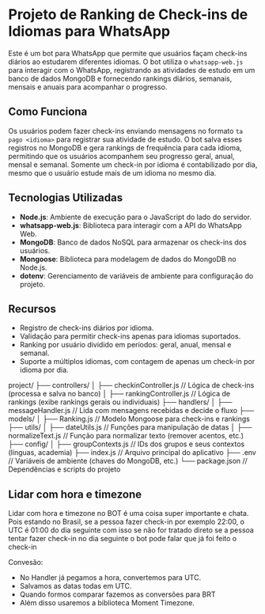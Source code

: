 # Projeto de Ranking de Check-ins de Idiomas para WhatsApp

Este é um bot para WhatsApp que permite que usuários façam check-ins diários ao estudarem diferentes idiomas. O bot utiliza o `whatsapp-web.js` para interagir com o WhatsApp, registrando as atividades de estudo em um banco de dados MongoDB e fornecendo rankings diários, semanais, mensais e anuais para acompanhar o progresso.

## Como Funciona

Os usuários podem fazer check-ins enviando mensagens no formato `ta pago <idioma>` para registrar sua atividade de estudo. O bot salva esses registros no MongoDB e gera rankings de frequência para cada idioma, permitindo que os usuários acompanhem seu progresso geral, anual, mensal e semanal. Somente um check-in por idioma é contabilizado por dia, mesmo que o usuário estude mais de um idioma no mesmo dia.

## Tecnologias Utilizadas

- **Node.js**: Ambiente de execução para o JavaScript do lado do servidor.
- **whatsapp-web.js**: Biblioteca para interagir com a API do WhatsApp Web.
- **MongoDB**: Banco de dados NoSQL para armazenar os check-ins dos usuários.
- **Mongoose**: Biblioteca para modelagem de dados do MongoDB no Node.js.
- **dotenv**: Gerenciamento de variáveis de ambiente para configuração do projeto.

## Recursos

- Registro de check-ins diários por idioma.
- Validação para permitir check-ins apenas para idiomas suportados.
- Ranking por usuário dividido em períodos: geral, anual, mensal e semanal.
- Suporte a múltiplos idiomas, com contagem de apenas um check-in por idioma por dia.


project/
├── controllers/
│   ├── checkinController.js   // Lógica de check-ins (processa e salva no banco)
│   ├── rankingController.js   // Lógica de rankings (exibe rankings gerais ou individuais)
├── handlers/
│   ├── messageHandler.js      // Lida com mensagens recebidas e decide o fluxo
├── models/
│   ├── Ranking.js             // Modelo Mongoose para check-ins e rankings
├── utils/
│   ├── dateUtils.js           // Funções para manipulação de datas
│   ├── normalizeText.js       // Função para normalizar texto (remover acentos, etc.)
├── config/
│   ├── groupContexts.js       // IDs dos grupos e seus contextos (línguas, academia)
├── index.js                     // Arquivo principal do aplicativo
├── .env                       // Variáveis de ambiente (chaves do MongoDB, etc.)
└── package.json               // Dependências e scripts do projeto


## Lidar com hora e timezone
Lidar com hora e timezone no BOT é uma coisa super importante e chata.
Pois estando no Brasil, se a pessoa fazer check-in por exemplo 22:00, o UTC é 01:00 do dia seguinte
com isso se não for tratado direto se a pessoa tentar fazer check-in no dia seguinte o bot pode falar que 
já foi feito o check-in

Convesão:
- No Handler já pegamos a hora, convertemos para UTC.
- Salvamos as datas todas em UTC.
- Quando formos comparar fazemos as conversões para BRT
- Além disso usaremos a biblioteca Moment Timezone.
